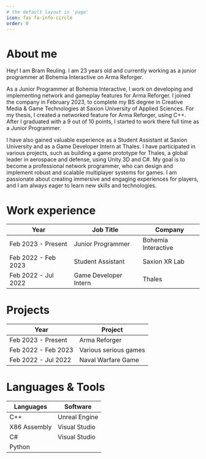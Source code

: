```yaml
---
# the default layout is 'page'
icon: fas fa-info-circle
order: 0
---
```


# About me

Hey! I am Bram Reuling. I am 23 years old and currently working as a junior programmer at Bohemia Interactive on Arma Reforger.

As a Junior Programmer at Bohemia Interactive, I work on developing and implementing network and gameplay features for Arma Reforger. I joined the company in February 2023, to complete my BS degree in Creative Media & Game Technologies at Saxion University of Applied Sciences. For my thesis, I created a networked feature for Arma Reforger, using C++. After I graduated with a 9 out of 10 points, I started to work there full time as a Junior Programmer.

I have also gained valuable experience as a Student Assistant at Saxion University and as a Game Developer Intern at Thales. I have participated in various projects, such as building a game prototype for Thales, a global leader in aerospace and defense, using Unity 3D and C#. My goal is to become a professional network programmer, who can design and implement robust and scalable multiplayer systems for games. I am passionate about creating immersive and engaging experiences for players, and I am always eager to learn new skills and technologies.

# Work experience

| Year | Job Title | Company |
| ----------- | ----------- | ----------- |
| Feb 2023 - Present | Junior Programmer | Bohemia Interactive |
| Feb 2022 - Feb 2023 | Student Assistant | Saxion XR Lab |
| Feb 2022 - Jul 2022 | Game Developer Intern | Thales |

# Projects

| Year | Project |
| ----------- | ----------- |
| Feb 2023 - Present | Arma Reforger |
| Feb 2022 - Feb 2023 | Various serious games |
| Feb 2022 - Jul 2022 | Naval Warfare Game |

# Languages & Tools

| Languages | Software |
| ----------- | ----------- |
| C++ | Unreal Engine |
| X86 Assembly | Visual Studio |
| C# | Visual Studio |
| Python |  |